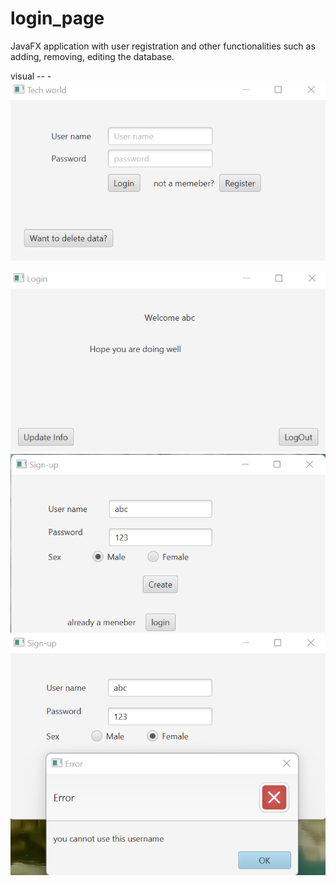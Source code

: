 # login_page
JavaFX application with user registration and other functionalities such as adding, removing, editing the database. 

visual -- -
<img src='https://github.com/codeasarjun/login_page/blob/main/pics/login_home.png'>

<img src ='https://github.com/codeasarjun/login_page/blob/main/pics/login_home_welcome_page.png'> 
<img src='https://github.com/codeasarjun/login_page/blob/main/pics/login_new_user.png'>
<img src='https://github.com/codeasarjun/login_page/blob/main/pics/login_new_user_validation.png'>
